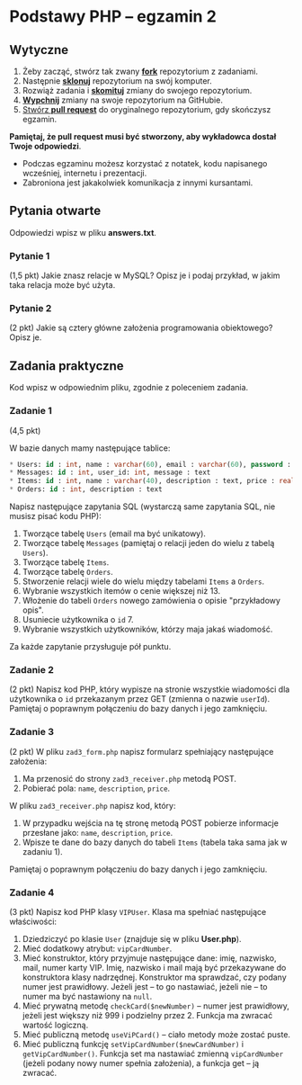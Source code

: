 # Podstawy PHP &ndash; egzamin 2

## Wytyczne

1. Żeby zacząć, stwórz tak zwany [**fork**][forking] repozytorium z zadaniami.
2. Następnie [**sklonuj**][ref-clone] repozytorium na swój komputer.
3. Rozwiąż zadania i [**skomituj**][ref-commit] zmiany do swojego repozytorium.
4. [**Wypchnij**][ref-push] zmiany na swoje repozytorium na GitHubie.
5. [Stwórz **pull request**][pull-request] do oryginalnego repozytorium, gdy skończysz egzamin.

**Pamiętaj, że pull request musi być stworzony, aby wykładowca dostał Twoje odpowiedzi**.

* Podczas egzaminu możesz korzystać z notatek, kodu napisanego wcześniej, internetu i prezentacji.
* Zabroniona jest jakakolwiek komunikacja z innymi kursantami.

## Pytania otwarte
Odpowiedzi wpisz w pliku **answers.txt**.

### Pytanie 1
(1,5 pkt)
Jakie znasz relacje w MySQL? Opisz je i podaj przykład, w jakim taka relacja może być użyta.

### Pytanie 2
(2 pkt)
Jakie są cztery główne założenia programowania obiektowego? Opisz je.

## Zadania praktyczne
Kod wpisz w odpowiednim pliku, zgodnie z poleceniem zadania.

### Zadanie 1
(4,5 pkt)

W bazie danych mamy następujące tablice:
```SQL
* Users: id : int, name : varchar(60), email : varchar(60), password : varchar(60)
* Messages: id : int, user_id: int, message : text
* Items: id : int, name : varchar(40), description : text, price : real(7,2)
* Orders: id : int, description : text
```
Napisz następujące zapytania SQL (wystarczą same zapytania SQL, nie musisz pisać kodu PHP):

1. Tworzące tabelę `Users` (email ma być unikatowy).
2. Tworzące tabelę `Messages` (pamiętaj o relacji jeden do wielu z tabelą `Users`).
3. Tworzące tabelę `Items`.
4. Tworzące tabelę `Orders`.
5. Stworzenie relacji wiele do wielu między tabelami `Items` a `Orders`.
6. Wybranie wszystkich itemów o cenie większej niż 13.
7. Włożenie do tabeli `Orders` nowego zamówienia o opisie "przykładowy opis".
8. Usuniecie użytkownika o `id` 7.
9. Wybranie wszystkich użytkowników, którzy maja jakaś wiadomość.

Za każde zapytanie przysługuje pół punktu.

### Zadanie 2
(2 pkt)
Napisz kod PHP, który wypisze na stronie wszystkie wiadomości dla użytkownika o `id` przekazanym przez GET (zmienna o nazwie `userId`). Pamiętaj o poprawnym połączeniu do bazy danych i jego zamknięciu.

### Zadanie 3
(2 pkt)
W pliku `zad3_form.php` napisz formularz spełniający następujące założenia:
1. Ma przenosić do strony `zad3_receiver.php` metodą POST.
2. Pobierać pola: `name`, `description`, `price`.

W pliku `zad3_receiver.php` napisz kod, który:
1. W przypadku wejścia na tę stronę metodą POST pobierze informacje przesłane jako: `name`, `description`, `price`.
2. Wpisze te dane do bazy danych do tabeli `Items` (tabela taka sama jak w zadaniu 1).

Pamiętaj o poprawnym połączeniu do bazy danych i jego zamknięciu.

### Zadanie 4
(3 pkt)
Napisz kod PHP klasy `VIPUser`. Klasa ma spełniać następujące właściwości:

1. Dziedziczyć po klasie `User` (znajduje się w pliku **User.php**).
2. Mieć dodatkowy atrybut: ```vipCardNumber```.
3. Mieć konstruktor, który przyjmuje następujące dane: imię, nazwisko, mail, numer karty VIP. Imię, nazwisko i mail mają być przekazywane do konstruktora klasy nadrzędnej. Konstruktor ma sprawdzać, czy podany numer jest prawidłowy. Jeżeli jest  &ndash; to go nastawiać, jeżeli nie  &ndash; to numer ma być nastawiony na ```null```.
4. Mieć prywatną metodę ```checkCard($newNumber)``` &ndash; numer jest prawidłowy, jeżeli jest większy niż 999 i podzielny przez 2. Funkcja ma zwracać wartość logiczną.
5. Mieć publiczną metodę ```useViPCard()``` &ndash; ciało metody może zostać puste.
6. Mieć publiczną funkcję ```setVipCardNumber($newCardNumber)``` i ```getVipCardNumber()```. Funkcja set ma nastawiać zmienną `vipCardNumber` (jeżeli podany nowy numer spełnia założenia), a funkcja get &ndash; ją zwracać.


<!-- Links -->
[forking]: https://guides.github.com/activities/forking/
[ref-clone]: http://gitref.org/creating/#clone
[ref-commit]: http://gitref.org/basic/#commit
[ref-push]: http://gitref.org/remotes/#push
[ref-rand]: http://php.net/manual/pl/function.rand.php
[pull-request]: https://help.github.com/articles/creating-a-pull-request
